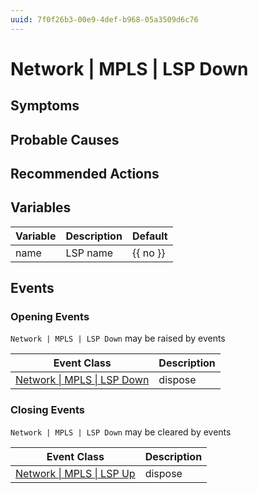 ```yaml
---
uuid: 7f0f26b3-00e9-4def-b968-05a3509d6c76
---
```

# Network | MPLS | LSP Down

## Symptoms

## Probable Causes

## Recommended Actions

## Variables

| Variable | Description | Default  |
| -------- | ----------- | -------- |
| name     | LSP name    | {{ no }} |

## Events

### Opening Events
`Network | MPLS | LSP Down` may be raised by events

| Event Class                                                                        | Description |
| ---------------------------------------------------------------------------------- | ----------- |
| [Network \| MPLS \| LSP Down](../../../event-classes-reference/network/mpls/lsp-down.md) | dispose     |

### Closing Events
`Network | MPLS | LSP Down` may be cleared by events

| Event Class                                                                    | Description |
| ------------------------------------------------------------------------------ | ----------- |
| [Network \| MPLS \| LSP Up](../../../event-classes-reference/network/mpls/lsp-up.md) | dispose     |
